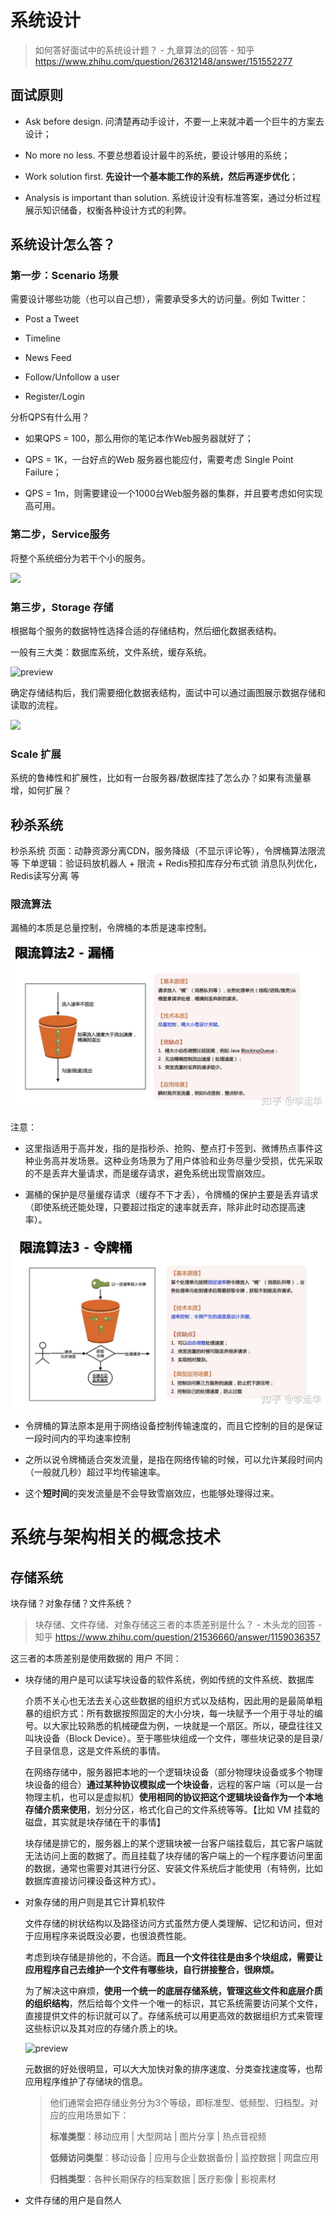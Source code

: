 # 系统设计

> 如何答好面试中的系统设计题？ - 九章算法的回答 - 知乎 https://www.zhihu.com/question/26312148/answer/151552277

## 面试原则

+ Ask before design. 问清楚再动手设计，不要一上来就冲着一个巨牛的方案去设计；

+ No more no less. 不要总想着设计最牛的系统，要设计够用的系统；

+ Work solution first. **先设计一个基本能工作的系统，然后再逐步优化**；

+ Analysis is important than solution. 系统设计没有标准答案，通过分析过程展示知识储备，权衡各种设计方式的利弊。

## 系统设计怎么答？

### 第一步：Scenario 场景

需要设计哪些功能（也可以自己想），需要承受多大的访问量。例如 Twitter：

+ Post a Tweet

+ Timeline

+ News Feed

+ Follow/Unfollow a user

+ Register/Login

分析QPS有什么用？

+ 如果QPS = 100，那么用你的笔记本作Web服务器就好了；

+ QPS = 1K，一台好点的Web 服务器也能应付，需要考虑 Single Point Failure；

+ QPS = 1m，则需要建设一个1000台Web服务器的集群，并且要考虑如何实现高可用。

### 第二步，Service服务

将整个系统细分为若干个小的服务。

![](https://pica.zhimg.com/80/v2-6e94502ebcdfa365216faa12aed65b0a_1440w.jpg?source=1940ef5c)

### 第三步，Storage 存储

根据每个服务的数据特性选择合适的存储结构，然后细化数据表结构。

一般有三大类：数据库系统，文件系统，缓存系统。

![preview](https://pic2.zhimg.com/v2-13cab4d5f56e3ecb682c351c0eb4a24b_r.jpg?source=1940ef5c)

确定存储结构后，我们需要细化数据表结构，面试中可以通过画图展示数据存储和读取的流程。

![](https://pic3.zhimg.com/80/v2-322354d950ea7ba857582b24ac150ddf_1440w.jpg?source=1940ef5c)

### Scale 扩展

系统的鲁棒性和扩展性，比如有一台服务器/数据库挂了怎么办？如果有流量暴增，如何扩展？

## 秒杀系统

秒杀系统
页面：动静资源分离CDN，服务降级（不显示评论等），令牌桶算法限流等
下单逻辑：验证码放机器人 + 限流 + Redis预扣库存分布式锁
消息队列优化，Redis读写分离 等

### 限流算法

漏桶的本质是总量控制，令牌桶的本质是速率控制。

![](../../assets/2022-08-04-23-03-23-image.png)

注意：

+ 这里指适用于高并发，指的是指秒杀、抢购、整点打卡签到、微博热点事件这种业务高并发场景。这种业务场景为了用户体验和业务尽量少受损，优先采取的不是丢弃大量请求，而是缓存请求，避免系统出现雪崩效应。

+ 漏桶的保护是尽量缓存请求（缓存不下才丢），令牌桶的保护主要是丢弃请求（即使系统还能处理，只要超过指定的速率就丢弃，除非此时动态提高速率）。

![](../../assets/2022-08-04-23-03-32-image.png)

+ 令牌桶的算法原本是用于网络设备控制传输速度的，而且它控制的目的是保证一段时间内的平均速率控制

+ 之所以说令牌桶适合突发流量，是指在网络传输的时候，可以允许某段时间内（一般就几秒）超过平均传输速率。

+ 这个**短时间**的突发流量是不会导致雪崩效应，也能够处理得过来。

# 系统与架构相关的概念技术

## 存储系统

块存储？对象存储？文件系统？

> 块存储、文件存储、对象存储这三者的本质差别是什么？ - 木头龙的回答 - 知乎
> https://www.zhihu.com/question/21536660/answer/1159036357

这三者的本质差别是使用数据的 用户 不同：

+ 块存储的用户是可以读写块设备的软件系统，例如传统的文件系统、数据库
  
  介质不关心也无法去关心这些数据的组织方式以及结构，因此用的是最简单粗暴的组织方式：所有数据按照固定的大小分块，每一块赋予一个用于寻址的编号。以大家比较熟悉的机械硬盘为例，一块就是一个扇区。所以，硬盘往往又叫块设备（Block Device）。至于哪些块组成一个文件，哪些块记录的是目录/子目录信息，这是文件系统的事情。
  
  在网络存储中，服务器把本地的一个逻辑块设备（部分物理块设备或多个物理块设备的组合）**通过某种协议模拟成一个块设备**，远程的客户端（可以是一台物理主机，也可以是虚拟机）**使用相同的协议把这个逻辑块设备作为一个本地存储介质来使用**，划分分区，格式化自己的文件系统等等。【比如 VM 挂载的磁盘，其实就是块存储在干的事情】
  
  块存储是排它的，服务器上的某个逻辑块被一台客户端挂载后，其它客户端就无法访问上面的数据了。而且挂载了块存储的客户端上的一个程序要访问里面的数据，通常也需要对其进行分区、安装文件系统后才能使用（有特例，比如数据库直接访问裸设备这种方式）。

+ 对象存储的用户则是其它计算机软件
  
  文件存储的树状结构以及路径访问方式虽然方便人类理解、记忆和访问，但对于应用程序来说既没必要，也很浪费性能。
  
  考虑到块存储是排他的，不合适。**而且一个文件往往是由多个块组成，需要让应用程序自己去维护一个文件有哪些块，自行拼接整合，很麻烦。**
  
  为了解决这中麻烦，**使用一个统一的底层存储系统，管理这些文件和底层介质的组织结构**，然后给每个文件一个唯一的标识，其它系统需要访问某个文件，直接提供文件的标识就可以了。存储系统可以用更高效的数据组织方式来管理这些标识以及其对应的存储介质上的块。
  
  ![preview](https://pic3.zhimg.com/v2-f134ef94d5d5ed32361cac09c997f64e_r.jpg)
  
  元数据的好处很明显，可以大大加快对象的排序速度、分类查找速度等，也帮应用程序维护了存储块的信息。
  
  > 他们通常会把存储业务分为3个等级，即标准型、低频型、归档型。对应的应用场景如下：  
  > 
  > **标准类型**：移动应用 | 大型网站 | 图片分享 | 热点音视频
  > 
  > **低频访问类型**：移动设备 | 应用与企业数据备份 | 监控数据 | 网盘应用
  > 
  > **归档类型**：各种长期保存的档案数据 | 医疗影像 | 影视素材

+ 文件存储的用户是自然人
